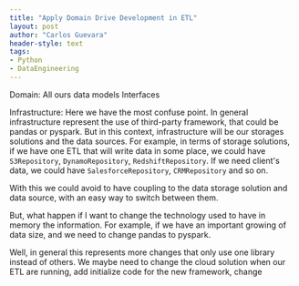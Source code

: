 ```yaml
---
title: "Apply Domain Drive Development in ETL"
layout: post
author: "Carlos Guevara"
header-style: text
tags:
- Python
- DataEngineering
---
```


Domain:
All ours data models
Interfaces

Infrastructure:
Here we have the most confuse point. In general infrastructure represent the use of third-party framework, that could be
pandas or pyspark. But in this context, infrastructure will be our storages solutions and the data sources.
For example, in terms of storage solutions, if we have one ETL that will write data in some place, we could
have `S3Repository`, `DynamoRepository`, `RedshiftRepository`.
If we need client's data, we could have `SalesforceRepository`, `CRMRepository` and so on.

With this we could avoid to have coupling to the data storage solution and data source, with an easy way to switch between them.

But, what happen if I want to change the technology used to have in memory the information. For example, if we have an
important growing of data size, and we need to change pandas to pyspark.

Well, in general this represents more changes that only use one library instead of others. We maybe need to change the
cloud solution when our ETL are running, add initialize code for the new framework, change
